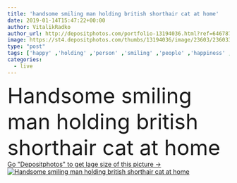 ```yaml
---
title: 'handsome smiling man holding british shorthair cat at home'
date: 2019-01-14T15:47:22+00:00
author: VitalikRadko
author_url: http://depositphotos.com/portfolio-13194036.html?ref=64678756
image: https://st4.depositphotos.com/thumbs/13194036/image/23603/236033088/api_thumb_450.jpg?forcejpeg=true
type: "post"
tags: ['happy' ,'holding' ,'person' ,'smiling' ,'people' ,'happiness' ,'cheerful' ,'cute' ,'caucasian' ,'smile' ,'animal' ,'male' ,'man' ,'pet' ,'gray' ,'cat' ,'interior' ,'home' ,'grey' ,'indoors' ,'inside' ,'furry' ,'casual' ,'handsome' ,'sofa' ,'kitty' ,'copy space' ,'young adult' ,'Living Room' ,'british shorthair' ]
categories: 
  - live
---
```

<div aling="center">
            <font size="60"> Handsome smiling man holding british shorthair cat at home</font>   
</div>
<div>
    <a href='https://depositphotos.com/236033088/stock-photo-handsome-smiling-man-holding-british.html?ref=64678756' target=_blank > Go "Depositphotos" to get lage size of this picture ->
        <img href='https://depositphotos.com/236033088/stock-photo-handsome-smiling-man-holding-british.html?ref=64678756' src='https://st4.depositphotos.com/13194036/23603/i/950/depositphotos_236033088-stock-photo-handsome-smiling-man-holding-british.jpg?forcejpeg=true' alt='Handsome smiling man holding british shorthair cat at home' >
    </a>
</div>
